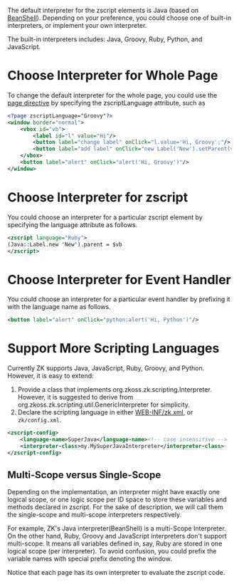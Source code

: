 

The default interpreter for the zscript elements is Java (based on
[BeanShell](http://www.beanshell.org)). Depending on your preference,
you could choose one of built-in interpreters, or implement your own
interpreter.

The built-in interpreters includes: Java, Groovy, Ruby, Python, and
JavaScript.

# Choose Interpreter for Whole Page

To change the default interpreter for the whole page, you could use the
[page directive](ZUML_Reference/ZUML/Processing_Instructions/page)
by specifying the zscriptLanguage attribute, such as

```xml
<?page zscriptLanguage="Groovy"?>
<window border="normal">
    <vbox id="vb">
        <label id="l" value="Hi"/>
        <button label="change label" onClick="l.value='Hi, Groovy';"/>
        <button label="add label" onClick="new Label('New').setParent(vb);"/>
    </vbox>
    <button label="alert" onClick="alert('Hi, Groovy')"/>
</window>
```

# Choose Interpreter for zscript

You could choose an interpreter for a particular zscript element by
specifying the language attribute as follows.

```xml
<zscript language="Ruby">
(Java::Label.new 'New').parent = $vb
</zscript>
```

# Choose Interpreter for Event Handler

You could choose an interpreter for a particular event handler by
prefixing it with the language name as follows.

```xml
<button label="alert" onClick="python:alert('Hi, Python')"/>
```

# Support More Scripting Languages

Currently ZK supports Java, JavaScript, Ruby, Groovy, and Python.
However, it is easy to extend:

1.  Provide a class that implements
    <javadoc type="interface">org.zkoss.zk.scripting.Interpreter</javadoc>.
    However, it is suggested to derive from
    <javadoc>org.zkoss.zk.scripting.util.GenericInterpreter</javadoc>
    for simplicity.
2.  Declare the scripting language in either
    [WEB-INF/zk.xml]({{site.baseurl}}/zk_config_ref/the_zscript-config_element),
    or `zk/config.xml`.

```xml
<zscript-config>
    <language-name>SuperJava</language-name><!-- case insensitive -->
    <interpreter-class>my.MySuperJavaInterpreter</interpreter-class>    
</zscript-config>
```

## Multi-Scope versus Single-Scope

Depending on the implementation, an interpreter might have exactly one
logical scope, or one logic scope per ID space to store these variables
and methods declared in zscript. For the sake of description, we will
call them the single-scope and multi-scope interpreters respectively.

For example, ZK's Java interpreter(BeanShell) is a multi-Scope
Interpreter. On the other hand, Ruby, Groovy and JavaScript interpreters
don't support multi-scope. It means all variables defined in, say, Ruby
are stored in one logical scope (per interpreter). To avoid confusion,
you could prefix the variable names with special prefix denoting the
window.

Notice that each page has its own interpreter to evaluate the zscript
code.


